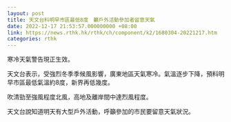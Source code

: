 ```yaml
---
layout: post
title: 天文台料明早市區最低8度　籲戶外活動參加者留意天氣
date: 2022-12-17 21:53:57.000000000 +08:00
link: https://news.rthk.hk/rthk/ch/component/k2/1680304-20221217.htm
categories: rthk
---
```


寒冷天氣警告現正生效。

天文台表示，受強烈冬季季候風影響，廣東地區天氣寒冷。氣溫逐步下降，預料明早市區最低氣溫約8度，新界再低幾度。

吹清勁至強風程度北風，高地及離岸間中達烈風程度。

天文台說知道明天有大型戶外活動，呼籲參加的市民要留意天氣狀況。
